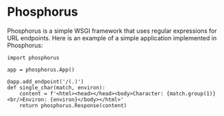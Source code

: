 # Phosphorus
Phosphorus is a simple WSGI framework that uses regular expressions for URL endpoints. Here is an example of a simple application implemented in Phosphorus:

```python3
import phosphorus

app = phosphorus.App()

@app.add_endpoint('/(.)')
def single_char(match, environ):
    content = f'<html><head></head><body>Character: {match.group(1)}<br/>Environ: {environ}</body></html>'
    return phosphorus.Response(content)
```
